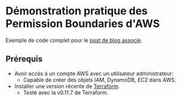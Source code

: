 # Démonstration pratique des Permission Boundaries d'AWS
Exemple de code complet pour le [post de blog associé](https://blog.octo.com/les-permission-b…-par-la-pratique/).

## Prérequis
- Avoir accès à un compte AWS avec un utilisateur administrateur:
  - Capable de créer des objets IAM, DynamoDB, EC2 dans AWS.
- Installer une version récente de [Terraform](https://www.terraform.io/downloads.html).
  - Testé avec la v0.11.7 de Terraform.
